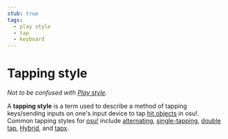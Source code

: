 ```yaml
---
stub: true
tags:
  - play style
  - tap
  - keyboard
---
```


# Tapping style

*Not to be confused with [Play style](/wiki/Play_style).*

A **tapping style** is a term used to describe a method of tapping keys/sending inputs on one's input device to tap [hit objects](/wiki/Hit_object) in osu!. Common tapping styles for [osu!](/wiki/Game_mode/osu!) include [alternating](/wiki/Play_style/Alternating), [single-tapping](/wiki/Play_style/Single-tapping), [double tap](/wiki/Play_style/Double_tapping), [Hybrid](/wiki/Play_style/Hybrid), and [tapx](/wiki/Play_style/Tapx).
